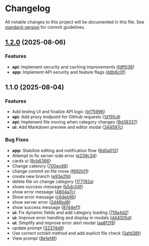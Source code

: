 # Changelog

All notable changes to this project will be documented in this file. See [standard-version](https://github.com/conventional-changelog/standard-version) for commit guidelines.

## [1.2.0](https://github.com/arnyigor/aipromptsapi/compare/v1.1.0...v1.2.0) (2025-08-06)


### Features

* **api:** Implement security and caching improvements ([fdff036](https://github.com/arnyigor/aipromptsapi/commit/fdff036459c61a2a50531776302704a7e3877898))
* **app:** Implement API security and feature flags ([ddb6c0f](https://github.com/arnyigor/aipromptsapi/commit/ddb6c0f2fc50c1e57b5af471b1435a9473f97470))

## 1.1.0 (2025-08-04)


### Features

* Add testing UI and finalize API logic ([bf75996](https://github.com/arnyigor/aipromptsapi/commit/bf75996a6efa8a08b77514c985646646b834153f))
* **api:** Add proxy endpoint for GitHub requests ([1d15fcd](https://github.com/arnyigor/aipromptsapi/commit/1d15fcde12743f8bea66ca5625a1134d1e9189f7))
* **api:** Implement file moving when category changes ([9d39337](https://github.com/arnyigor/aipromptsapi/commit/9d3933716e30e1fd9b3e31d18fe3a53f9ebc1a81))
* **ui:** Add Markdown preview and editor modal ([344597c](https://github.com/arnyigor/aipromptsapi/commit/344597c3050e33b3f731fce0de8e680c7d15c932))


### Bug Fixes

* **app:** Stabilize editing and notification flow ([6d0a012](https://github.com/arnyigor/aipromptsapi/commit/6d0a012518bd1a97e1467aec21583bc7c4cbf7f1))
* Attempt to fix server-side error ([e239c34](https://github.com/arnyigor/aipromptsapi/commit/e239c34a3dcf8db763c2467bc3d032cf7a093168))
* cards ui ([9cb6366](https://github.com/arnyigor/aipromptsapi/commit/9cb6366c019abe41f97415faa8c814d398c940c1))
* Change caterory ([700ec86](https://github.com/arnyigor/aipromptsapi/commit/700ec861379123443574580e6f70daf7655d5350))
* change commit on file move ([f692b11](https://github.com/arnyigor/aipromptsapi/commit/f692b1189e838d11e6ec47420a49272960cefbe6))
* create new branch ([e93e2fd](https://github.com/arnyigor/aipromptsapi/commit/e93e2fd6e2b40543e38edf014e0c67e50ca1cd42))
* delete file on change category ([177192a](https://github.com/arnyigor/aipromptsapi/commit/177192a7aa0b8ce05372a7004fd2f893479e5450))
* shoee success message ([b5dc04f](https://github.com/arnyigor/aipromptsapi/commit/b5dc04fe4543ee05103db497b0e9041c263343bc))
* show error message ([4804a7c](https://github.com/arnyigor/aipromptsapi/commit/4804a7c531f600bcf33a27b2eee87f471a8348db))
* Show error message ([c6deb96](https://github.com/arnyigor/aipromptsapi/commit/c6deb964485f8c1937b00bcfbcc3daa58a0b740c))
* show server error ([2d48bd8](https://github.com/arnyigor/aipromptsapi/commit/2d48bd8ac976d70db4bbb6625075bbe61c920779))
* show success message ([8744ef1](https://github.com/arnyigor/aipromptsapi/commit/8744ef125d6fab5bdfc7ad0189389da7d9e5733d))
* **ui:** Fix dynamic fields and add category loading ([7f8a4d2](https://github.com/arnyigor/aipromptsapi/commit/7f8a4d28dfdce1cafbbbb217f624f54db12f184e))
* **ui:** Improve error handling and display in modals ([d44005d](https://github.com/arnyigor/aipromptsapi/commit/d44005d876aa28eb0a896cf9ce6575fa8fa54545))
* **ui:** Simplify and improve error alert modal ([aa8f2f8](https://github.com/arnyigor/aipromptsapi/commit/aa8f2f880e02cfdb342aaea1d92608ce46410ac3))
* update prompt ([32374d9](https://github.com/arnyigor/aipromptsapi/commit/32374d965c8094f2ed56cdae29c407dfcb90119f))
* Use correct octokit method and add explicit file check ([0afd38f](https://github.com/arnyigor/aipromptsapi/commit/0afd38fdc8445ff8189a4bf3c1110564e394ecf7))
* View prompt ([8e1ef4f](https://github.com/arnyigor/aipromptsapi/commit/8e1ef4ffa9808087799d41fdaf9040a8dbd3c365))
